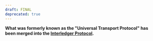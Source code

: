 ```yaml
---
draft: FINAL
deprecated: true
---
```

**What was formerly known as the "Universal Transport Protocol" has been merged into the [Interledger Protocol](../0003-interledger-protocol).**
